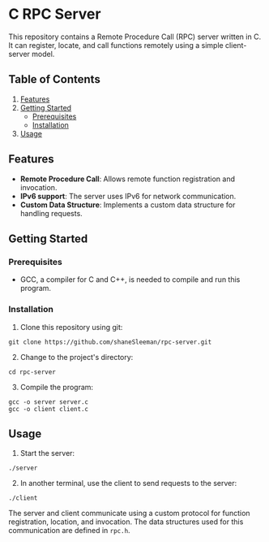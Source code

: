 # C RPC Server

This repository contains a Remote Procedure Call (RPC) server written in C. It can register, locate, and call functions remotely using a simple client-server model.

## Table of Contents

1. [Features](#Features)
2. [Getting Started](#Getting-Started)
   - [Prerequisites](#Prerequisites)
   - [Installation](#Installation)
3. [Usage](#Usage)

## Features

- **Remote Procedure Call**: Allows remote function registration and invocation.
- **IPv6 support**: The server uses IPv6 for network communication.
- **Custom Data Structure**: Implements a custom data structure for handling requests.

## Getting Started

### Prerequisites

- GCC, a compiler for C and C++, is needed to compile and run this program.

### Installation

1. Clone this repository using git:

```
git clone https://github.com/shaneSleeman/rpc-server.git
```

2. Change to the project's directory:

```
cd rpc-server
```

3. Compile the program:

```
gcc -o server server.c
gcc -o client client.c
```

## Usage

1. Start the server:

```
./server
```

2. In another terminal, use the client to send requests to the server:

```
./client
```

The server and client communicate using a custom protocol for function registration, location, and invocation. The data structures used for this communication are defined in `rpc.h`.
